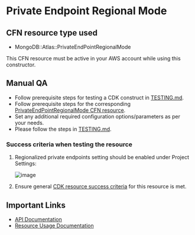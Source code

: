 # Private Endpoint Regional Mode

## CFN resource type used
- MongoDB::Atlas::PrivateEndPointRegionalMode

This CFN resource must be active in your AWS account while using this constructor.

## Manual QA
- Follow prerequisite steps for testing a CDK construct in [TESTING.md](../../../TESTING.md).
- Follow prerequisite steps for the corresponding [PrivateEndPointRegionalMode CFN resource](https://github.com/mongodb/mongodbatlas-cloudformation-resources/blob/master/cfn-resources/private-endpoint-regional-mode/test/README.md).
- Set any additional required configuration options/parameters as per your needs.
- Please follow the steps in [TESTING.md](../../../TESTING.md).


### Success criteria when testing the resource
1. Regionalized private endpoints setting should be enabled under Project Settings:

   ![image](https://user-images.githubusercontent.com/122359335/227656275-fd32b882-8b7d-4427-af6c-c4dc68fefd76.png)

2. Ensure general [CDK resource success criteria](../../../TESTING.md) for this resource is met.

## Important Links
- [API Documentation](https://www.mongodb.com/docs/api/doc/atlas-admin-api-v2/operation/operation-returnregionalizedprivateendpointstatus)
- [Resource Usage Documentation](https://www.mongodb.com/docs/atlas/security-private-endpoint/#enable-regionalized-private-endpoints-1)